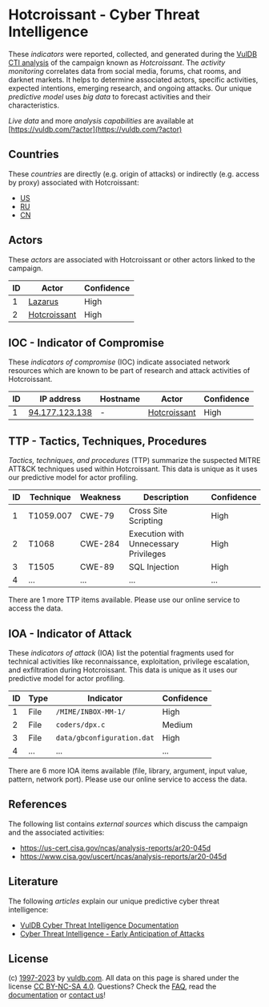 # Hotcroissant - Cyber Threat Intelligence

These _indicators_ were reported, collected, and generated during the [VulDB CTI analysis](https://vuldb.com/?kb.cti) of the campaign known as _Hotcroissant_. The _activity monitoring_ correlates data from social media, forums, chat rooms, and darknet markets. It helps to determine associated actors, specific activities, expected intentions, emerging research, and ongoing attacks. Our unique _predictive model_ uses _big data_ to forecast activities and their characteristics.

_Live data_ and more _analysis capabilities_ are available at [https://vuldb.com/?actor](https://vuldb.com/?actor)

## Countries

These _countries_ are directly (e.g. origin of attacks) or indirectly (e.g. access by proxy) associated with Hotcroissant:

* [US](https://vuldb.com/?country.us)
* [RU](https://vuldb.com/?country.ru)
* [CN](https://vuldb.com/?country.cn)

## Actors

These _actors_ are associated with Hotcroissant or other actors linked to the campaign.

ID | Actor | Confidence
-- | ----- | ----------
1 | [Lazarus](https://vuldb.com/?actor.lazarus) | High
2 | [Hotcroissant](https://vuldb.com/?actor.hotcroissant) | High

## IOC - Indicator of Compromise

These _indicators of compromise_ (IOC) indicate associated network resources which are known to be part of research and attack activities of Hotcroissant.

ID | IP address | Hostname | Actor | Confidence
-- | ---------- | -------- | ----- | ----------
1 | [94.177.123.138](https://vuldb.com/?ip.94.177.123.138) | - | [Hotcroissant](https://vuldb.com/?actor.hotcroissant) | High

## TTP - Tactics, Techniques, Procedures

_Tactics, techniques, and procedures_ (TTP) summarize the suspected MITRE ATT&CK techniques used within Hotcroissant. This data is unique as it uses our predictive model for actor profiling.

ID | Technique | Weakness | Description | Confidence
-- | --------- | -------- | ----------- | ----------
1 | T1059.007 | CWE-79 | Cross Site Scripting | High
2 | T1068 | CWE-284 | Execution with Unnecessary Privileges | High
3 | T1505 | CWE-89 | SQL Injection | High
4 | ... | ... | ... | ...

There are 1 more TTP items available. Please use our online service to access the data.

## IOA - Indicator of Attack

These _indicators of attack_ (IOA) list the potential fragments used for technical activities like reconnaissance, exploitation, privilege escalation, and exfiltration during Hotcroissant. This data is unique as it uses our predictive model for actor profiling.

ID | Type | Indicator | Confidence
-- | ---- | --------- | ----------
1 | File | `/MIME/INBOX-MM-1/` | High
2 | File | `coders/dpx.c` | Medium
3 | File | `data/gbconfiguration.dat` | High
4 | ... | ... | ...

There are 6 more IOA items available (file, library, argument, input value, pattern, network port). Please use our online service to access the data.

## References

The following list contains _external sources_ which discuss the campaign and the associated activities:

* https://us-cert.cisa.gov/ncas/analysis-reports/ar20-045d
* https://www.cisa.gov/uscert/ncas/analysis-reports/ar20-045d

## Literature

The following _articles_ explain our unique predictive cyber threat intelligence:

* [VulDB Cyber Threat Intelligence Documentation](https://vuldb.com/?kb.cti)
* [Cyber Threat Intelligence - Early Anticipation of Attacks](https://www.scip.ch/en/?labs.20201022)

## License

(c) [1997-2023](https://vuldb.com/?kb.changelog) by [vuldb.com](https://vuldb.com/?kb.about). All data on this page is shared under the license [CC BY-NC-SA 4.0](https://creativecommons.org/licenses/by-nc-sa/4.0/). Questions? Check the [FAQ](https://vuldb.com/?kb.faq), read the [documentation](https://vuldb.com/?kb) or [contact us](https://vuldb.com/?contact)!
